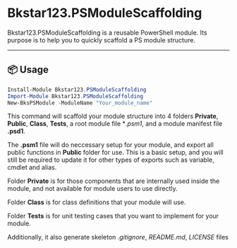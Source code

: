 # Bkstar123.PSModuleScaffolding
Bkstar123.PSModuleScaffolding is a reusable PowerShell module. Its purpose is to help you to quickly scaffold a PS module structure.

---

## 📦 Usage

```powershell
Install-Module Bkstar123.PSModuleScaffolding  
Import-Module Bkstar123.PSModuleScaffolding  
New-BksPSModule -ModuleName "Your_module_name"  
```

This command will scaffold your module structure into 4 folders **Private**, **Public**, **Class**, **Tests**, a root module file **.*psm1**, and a module manifest file **.psd1**.  

The **.psm1** file will do neccessary setup for your module, and export all public functions in **Public** folder for use. This is a basic setup, and you will still be required to update it for other types of exports such as variable, cmdlet and alias.  

Folder **Private** is for those components that are internally used inside the module, and not available for module users to use directly.  

Folder **Class** is for class definitions that your module will use.  

Folder **Tests** is for unit testing cases that you want to implement for your module.  

Additionally, it also generate skeleton *.gitignore*, *README.md*, *LICENSE* files